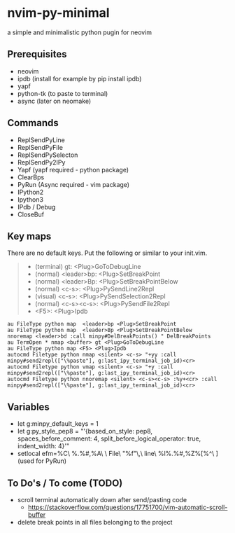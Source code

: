 # nvim-py-minimal
a simple and minimalistic python pugin for neovim

## Prerequisites
* neovim
* ipdb (install for example by pip install ipdb)
* yapf
* python-tk (to paste to terminal)
* async (later on neomake)

## Commands
* ReplSendPyLine
* ReplSendPyFile
* ReplSendPySelecton
* ReplSendPy2IPy
* Yapf (yapf required - python package)
* ClearBps
* PyRun (Async required - vim package)
* IPython2
* Ipython3
* IPdb / Debug
* CloseBuf

## Key maps
There are no default keys. Put the following or similar to your init.vim.

> * (terminal) gt: \<Plug\>GoToDebugLine
> * (normal) \<leader\>bp: \<Plug\>SetBreakPoint
> * (normal) \<leader\>Bp: \<Plug\>SetBreakPointBelow
> * (normal) \<c-s\>: \<Plug\>PySendLine2Repl
> * (visual) \<c-s\>: \<Plug\>PySendSelection2Repl
> * (normal) \<c-s\>\<c-s\>: \<Plug\>PySendFile2Repl
> * \<F5\>: \<Plug\>Ipdb

```viml
au FileType python map  <leader>bp <Plug>SetBreakPoint
au FileType python map  <leader>Bp <Plug>SetBreakPointBelow
nnoremap <leader>bd :call minpy#DelBreakPoints() " DelBreakPoints
au TermOpen * nmap <buffer> gt <Plug>GoToDebugLine
au FileType python map <F5> <Plug>Ipdb
autocmd Filetype python nmap <silent> <c-s> "+yy :call minpy#send2repl(["\%paste"], g:last_ipy_terminal_job_id)<cr>
autocmd Filetype python vmap <silent> <c-s> "+y :call minpy#send2repl(["\%paste"], g:last_ipy_terminal_job_id)<cr>
autocmd Filetype python nnoremap <silent> <c-s><c-s> :%y+<cr> :call minpy#send2repl(["\%paste"], g:last_ipy_terminal_job_id)<cr>
```

## Variables
* let g:minpy_default_keys = 1
* let g:py_style_pep8 = "'{based_on_style: pep8, spaces_before_comment: 4, split_before_logical_operator: true, indent_width: 4}'"
* setlocal efm=%C\ %.%#,%A\ \ File\ \"%f\"\\,\ line\ %l%.%#,%Z%[%^\ ] (used for PyRun)


## To Do's / To come (TODO)

* scroll terminal automatically down after send/pasting code
  * https://stackoverflow.com/questions/17751700/vim-automatic-scroll-buffer
* delete break points in all files belonging to the project

